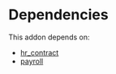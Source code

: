 # Dependencies

This addon depends on:

- [hr_contract](https://github.com/bringout/oca-ocb-hr/tree/fd0ec9fb231394028ae822d432cba192b5602deb/odoo-bringout-oca-ocb-hr_contract)
- [payroll](https://github.com/bringout/oca-payroll)
